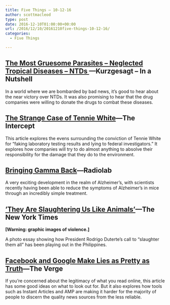 ```yaml
---
title: Five Things – 10-12-16
author: scottmacleod
type: post
date: 2016-12-10T01:00:00+00:00
url: /2016/12/10/20161210five-things-10-12-16/
categories:
  - Five Things

---
```

## [The Most Gruesome Parasites – Neglected Tropical Diseases – NTDs ][1]—Kurzgesagt – In a Nutshell

In a world where we are bombarded by bad news, it’s good to hear about the near victory over NTDs. It was also promising to hear that the drug companies were willing to donate the drugs to combat these diseases.

## [The Strange Case of Tennie White][2]—The Intercept

This article explores the evens surrounding the conviction of Tennie White for “faking laboratory testing results and lying to federal investigators.” It explores how companies will try to do almost anything to absolve their responsibility for the damage that they do to the environment.

## [Bringing Gamma Back][3]—Radiolab

A very exciting development in the realm of Alzheimer’s, with scientists recently having been able to reduce the symptoms of Alzheimer’s in mice through an incredibly simple treatment.

## [’They Are Slaughtering Us Like Animals’][4]—The New York Times

**[Warning: graphic images of violence.]**

A photo essay showing how President Rodrigo Duterte’s call to “slaughter them all” has been playing out in the Philippines.

## [Facebook and Google Make Lies as Pretty as Truth][5]—The Verge

If you’re concerned about the legitimacy of what you read online, this article has some good ideas on what to look out for. But it also explores how tools such as Instant Articles and AMP are making it harder for the majority of people to discern the quality news sources from the less reliable.

 [1]: https://www.youtube.com/watch?v=qNWWrDBRBqk
 [2]: https://theintercept.com/2016/11/25/did-the-epa-prosecute-and-jail-a-mississippi-lab-owner-because-of-her-activism/
 [3]: http://www.radiolab.org/story/bringing-gamma-back/
 [4]: http://www.nytimes.com/interactive/2016/12/07/world/asia/rodrigo-duterte-philippines-drugs-killings.html
 [5]: http://www.theverge.com/2016/12/6/13850230/fake-news-sites-google-search-facebook-instant-articles